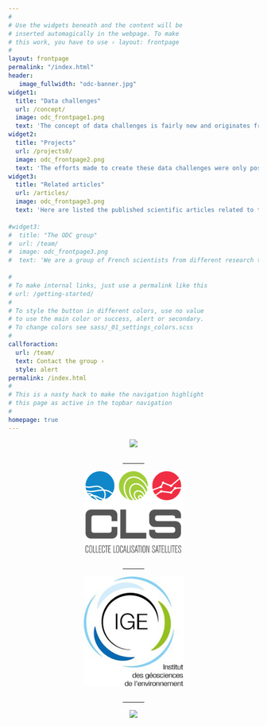 ```yaml
---
#
# Use the widgets beneath and the content will be
# inserted automagically in the webpage. To make
# this work, you have to use › layout: frontpage
#
layout: frontpage
permalink: "/index.html"
header:
   image_fullwidth: "odc-banner.jpg"
widget1:
  title: "Data challenges"
  url: /concept/
  image: odc_frontpage1.png
  text: 'The concept of data challenges is fairly new and originates from the artificial intelligence community. It is now used by [...]'
widget2:
  title: "Projects"
  url: /projects0/
  image: odc_frontpage2.png
  text: 'The efforts made to create these data challenges were only possible thanks to the fundings of several projects [...]'
widget3:
  title: "Related articles"
  url: /articles/
  image: odc_frontpage3.png
  text: 'Here are listed the published scientific articles related to the data challenges [...]'

#widget3:
#  title: "The ODC group"
#  url: /team/
#  image: odc_frontpage3.png
#  text: 'We are a group of French scientists from different research teams and companies [...]'

#
# To make internal links, just use a permalink like this
# url: /getting-started/
#
# To style the button in different colors, use no value
# to use the main color or success, alert or secondary.
# To change colors see sass/_01_settings_colors.scss
#
callforaction:
  url: /team/
  text: Contact the group ›
  style: alert
permalink: /index.html
#
# This is a nasty hack to make the navigation highlight
# this page as active in the topbar navigation
#
homepage: true
---
```


<center>
<p float="center">

<a href="https://www.datlas.fr"><img src="/images/datlas_logo_texte.png" width="200" />  

&nbsp; &nbsp; &nbsp; &nbsp; &nbsp; &nbsp;   

<a href="https://www.cls.fr"><img src="/images/CLS_logo.png " width="200" />   

&nbsp; &nbsp; &nbsp; &nbsp; &nbsp; &nbsp;

<a href="https://www.ige-grenoble.fr"><img src="/images/logo_ige.jpg" width="200" />   

&nbsp; &nbsp; &nbsp; &nbsp; &nbsp; &nbsp;

<a href="https://www.esa.int"><img src="/images/logo_ESA.png" width="200" />  

